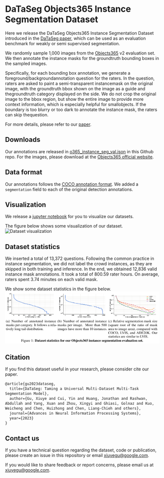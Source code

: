 # DaTaSeg Objects365 Instance Segmentation Dataset

Here we release the DaTaSeg Objects365 Instance Segmentation Dataset introduced in the [DaTaSeg paper](https://arxiv.org/abs/2306.01736), which can be used as an evaluation benchmark for weakly or semi supervised segmentation.

We randomly sample 1,000 images from the [Objects365](https://www.objects365.org/overview.html) v2 evaluation set. We then annotate the instance masks for the groundtruth bounding boxes in the sampled images.

Specifically, for each bounding box annotation, we generate a foreground/backgroundannotation question for the raters. In the question, raters are asked to paint a semi-transparent instancemask on the original image, with the groundtruth bbox shown on the image as a guide and thegroundtruth category displayed on the side. We do not crop the original image to the bbox region, but show the entire image to provide more context information, which is especially helpful for smallobjects. If the boundary is too blurry or too dark to annotate the instance mask, the raters can skip thequestion.

For more details, please refer to our [paper](https://arxiv.org/abs/2306.01736).


## Downloads
Our annotations are released in [o365_instance_seg_val.json](./o365_instance_seg_val.json) in this Github repo.
For the images, please download at the [Objects365 official website](https://www.objects365.org/download.html).


## Data format
Our annotations follows the [COCO annotation format](https://cocodataset.org/#format-data). We added a `segmentation` field to each of the original detection annotations.


## Visualization

We release a [jupyter notebook](./Visualize_o365_instance_seg.ipynb) for you to visualize our datasets.

The figure below shows some visualization of our dataset.
![Dataset visualization](./assets/obj365_dataset_vis.png)



## Dataset statistics
We inserted a total of 13,372 questions. Following the common practice in instance segmentation, we did not label the crowd instances, as they are skipped in both training and inference. In the end, we obtained 12,836 valid instance mask annotations.
It took a total of 800.59 rater hours. On average, raters spent 3.74 minutes on each valid mask. 

We show some dataset statistics in the figure below.
![Dataset statistics](./assets/o365_instance_seg_stats.png)



## Citation

If you find this dataset useful in your research, please consider cite our paper.

```
@article{gu2023dataseg,
  title={DaTaSeg: Taming a Universal Multi-Dataset Multi-Task Segmentation Model},
  author={Gu, Xiuye and Cui, Yin and Huang, Jonathan and Rashwan, Abdullah and Yang, Xuan and Zhou, Xingyi and Ghiasi, Golnaz and Kuo, Weicheng and Chen, Huizhong and Chen, Liang-Chieh and others},
  journal={Advances in Neural Information Processing Systems},
  year={2023}
}

```

## Contact us

If you have a technical question regarding the dataset, code or publication, please create an issue in this repository or email xiuyegu@google.com. 

If you would like to share feedback or report concerns, please email us at xiuyegu@google.com.